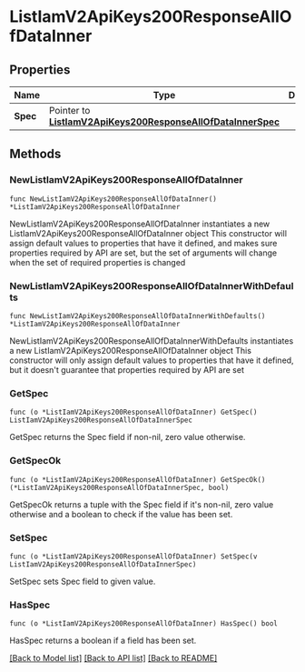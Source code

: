 # ListIamV2ApiKeys200ResponseAllOfDataInner

## Properties

Name | Type | Description | Notes
------------ | ------------- | ------------- | -------------
**Spec** | Pointer to [**ListIamV2ApiKeys200ResponseAllOfDataInnerSpec**](ListIamV2ApiKeys200ResponseAllOfDataInnerSpec.md) |  | [optional] 

## Methods

### NewListIamV2ApiKeys200ResponseAllOfDataInner

`func NewListIamV2ApiKeys200ResponseAllOfDataInner() *ListIamV2ApiKeys200ResponseAllOfDataInner`

NewListIamV2ApiKeys200ResponseAllOfDataInner instantiates a new ListIamV2ApiKeys200ResponseAllOfDataInner object
This constructor will assign default values to properties that have it defined,
and makes sure properties required by API are set, but the set of arguments
will change when the set of required properties is changed

### NewListIamV2ApiKeys200ResponseAllOfDataInnerWithDefaults

`func NewListIamV2ApiKeys200ResponseAllOfDataInnerWithDefaults() *ListIamV2ApiKeys200ResponseAllOfDataInner`

NewListIamV2ApiKeys200ResponseAllOfDataInnerWithDefaults instantiates a new ListIamV2ApiKeys200ResponseAllOfDataInner object
This constructor will only assign default values to properties that have it defined,
but it doesn't guarantee that properties required by API are set

### GetSpec

`func (o *ListIamV2ApiKeys200ResponseAllOfDataInner) GetSpec() ListIamV2ApiKeys200ResponseAllOfDataInnerSpec`

GetSpec returns the Spec field if non-nil, zero value otherwise.

### GetSpecOk

`func (o *ListIamV2ApiKeys200ResponseAllOfDataInner) GetSpecOk() (*ListIamV2ApiKeys200ResponseAllOfDataInnerSpec, bool)`

GetSpecOk returns a tuple with the Spec field if it's non-nil, zero value otherwise
and a boolean to check if the value has been set.

### SetSpec

`func (o *ListIamV2ApiKeys200ResponseAllOfDataInner) SetSpec(v ListIamV2ApiKeys200ResponseAllOfDataInnerSpec)`

SetSpec sets Spec field to given value.

### HasSpec

`func (o *ListIamV2ApiKeys200ResponseAllOfDataInner) HasSpec() bool`

HasSpec returns a boolean if a field has been set.


[[Back to Model list]](../README.md#documentation-for-models) [[Back to API list]](../README.md#documentation-for-api-endpoints) [[Back to README]](../README.md)


